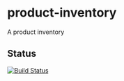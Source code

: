# product-inventory

A product inventory

## Status

[![Build Status](https://travis-ci.org/scompo/product-inventory.svg?branch=master)](https://travis-ci.org/scompo/product-inventory)
